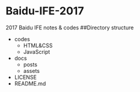 # Baidu-IFE-2017
2017 Baidu IFE notes & codes
##Directory structure
+ codes
	+ HTML&CSS
	+ JavaScript
+ docs
	+ posts
	+ assets
+ LICENSE
+ README.md
	 	